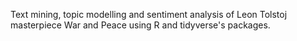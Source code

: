 Text mining, topic modelling and sentiment analysis of Leon Tolstoj masterpiece War and Peace using R and tidyverse's packages.
